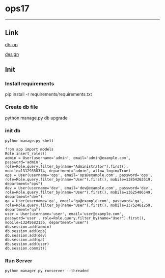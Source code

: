 # ops17

------

## Link
[db-op](/docs/db.md)

[design](/docs/design.md)

## Init
### Install requirements
pip install -r requirements/requirements.txt

### Create db file
python manage.py db upgrade

### init db
```shell
python manage.py shell   

from app import models
Role.insert_roles()
admin = User(username='admin', email='admin@example.com', password='admin', role=Role.query.filter_by(name="Administrator").first(), mobile=13129388374, department="admin", allow_login=True)
ops = User(username='ops', email='ops@example.com', password='ops', role=Role.query.filter_by(name="User").first(), mobile=13854263519, department="ops")
dev = User(username='dev', email='dev@example.com', password='dev', role=Role.query.filter_by(name="User").first(), mobile=13625486549, department="dev")
qa = User(username='qa', email='qa@example.com', password='qa', role=Role.query.filter_by(name="User").first(), mobile=13752461259, department="qa")
user = User(username='user', email='user@example.com', password='user', role=Role.query.filter_by(name="User").first(), mobile=13245682136, department="user")
db.session.add(admin)
db.session.add(ops)
db.session.add(dev)
db.session.add(qa)
db.session.add(user)
db.session.commit()
```

### Run Server
```shell
python manager.py runserver --threaded
```